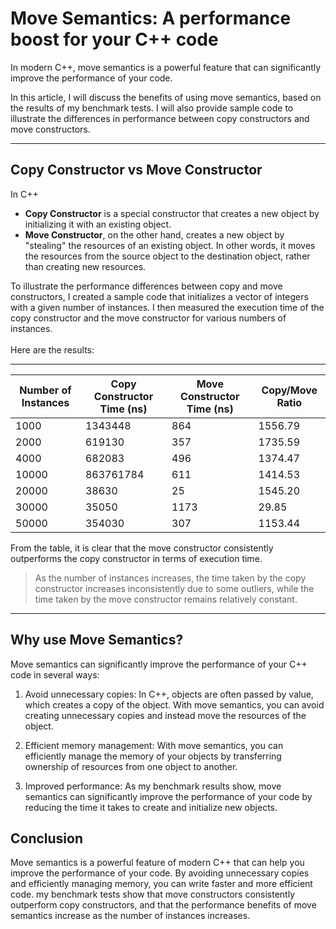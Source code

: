 # Move Semantics: A performance boost for your C++ code

In modern C++, move semantics is a powerful feature that can significantly improve the performance of your code. 

In this article, I will discuss the benefits of using move semantics, based on the results of my benchmark tests. I will also provide sample code to illustrate the differences in performance between copy constructors and move constructors.
<hr>

## Copy Constructor vs Move Constructor

In C++
- **Copy Constructor** is a special constructor that creates a new object by initializing it with an existing object. 
- **Move Constructor**, on the other hand, creates a new object by "stealing" the resources of an existing object. In other words, it moves the resources from the source object to the destination object, rather than creating new resources.

To illustrate the performance differences between copy and move constructors, I created a sample code that initializes a vector of integers with a given number of instances. I then measured the execution time of the copy constructor and the move constructor for various numbers of instances. 
<br>
<br>
Here are the results:
<hr>

| Number of Instances | Copy Constructor Time (ns) | Move Constructor Time (ns) | Copy/Move Ratio |
|---------------------|---------------------------|-----------------------------|-----------------|
| 1000                | 1343448                   | 864                         | 1556.79         |
| 2000                | 619130                    | 357                         | 1735.59         |
| 4000                | 682083                    | 496                         | 1374.47         |
| 10000               | 863761784                 | 611                         | 1414.53         |
| 20000               | 38630                     | 25                          | 1545.20         |
| 30000               | 35050                     | 1173                        | 29.85           |
| 50000               | 354030                    | 307                         | 1153.44         |

From the table, it is clear that the move constructor consistently outperforms the copy constructor in terms of execution time. 

> As the number of instances increases, the time taken by the copy constructor increases inconsistently due to some outliers, while the time taken by the move constructor remains relatively constant.

<hr>

## Why use Move Semantics?

Move semantics can significantly improve the performance of your C++ code in several ways:

1. Avoid unnecessary copies: In C++, objects are often passed by value, which creates a copy of the object. With move semantics, you can avoid creating unnecessary copies and instead move the resources of the object.

2. Efficient memory management: With move semantics, you can efficiently manage the memory of your objects by transferring ownership of resources from one object to another.

3. Improved performance: As my benchmark results show, move semantics can significantly improve the performance of your code by reducing the time it takes to create and initialize new objects.

## Conclusion

Move semantics is a powerful feature of modern C++ that can help you improve the performance of your code. By avoiding unnecessary copies and efficiently managing memory, you can write faster and more efficient code. my benchmark tests show that move constructors consistently outperform copy constructors, and that the performance benefits of move semantics increase as the number of instances increases.
